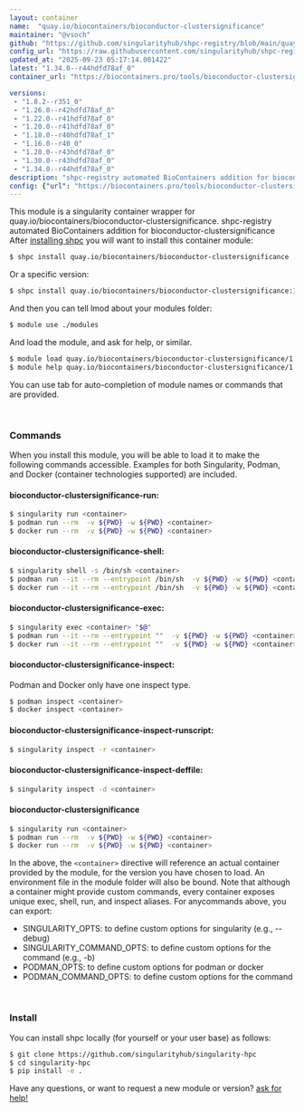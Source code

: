 ```yaml
---
layout: container
name:  "quay.io/biocontainers/bioconductor-clustersignificance"
maintainer: "@vsoch"
github: "https://github.com/singularityhub/shpc-registry/blob/main/quay.io/biocontainers/bioconductor-clustersignificance/container.yaml"
config_url: "https://raw.githubusercontent.com/singularityhub/shpc-registry/main/quay.io/biocontainers/bioconductor-clustersignificance/container.yaml"
updated_at: "2025-09-23 05:17:14.001422"
latest: "1.34.0--r44hdfd78af_0"
container_url: "https://biocontainers.pro/tools/bioconductor-clustersignificance"

versions:
 - "1.8.2--r351_0"
 - "1.26.0--r42hdfd78af_0"
 - "1.22.0--r41hdfd78af_0"
 - "1.20.0--r41hdfd78af_0"
 - "1.18.0--r40hdfd78af_1"
 - "1.16.0--r40_0"
 - "1.28.0--r43hdfd78af_0"
 - "1.30.0--r43hdfd78af_0"
 - "1.34.0--r44hdfd78af_0"
description: "shpc-registry automated BioContainers addition for bioconductor-clustersignificance"
config: {"url": "https://biocontainers.pro/tools/bioconductor-clustersignificance", "maintainer": "@vsoch", "description": "shpc-registry automated BioContainers addition for bioconductor-clustersignificance", "latest": {"1.34.0--r44hdfd78af_0": "sha256:913ae8db3bea4273db94b8064671a36e98739bd7eb552cec88ea26969eca31ae"}, "tags": {"1.8.2--r351_0": "sha256:cb2358a766b6e00f5475b833679bc4a0b2c6ce4d71cc6313863e2149aa8d0d22", "1.26.0--r42hdfd78af_0": "sha256:02bf40627532b42905c6b139fec64de5f92bdcc71111d6f49bed84b3f8dc5779", "1.22.0--r41hdfd78af_0": "sha256:a369631916c7ffb320076addf96c969cf29d26a2040054d3fb21f23aa7fd0807", "1.20.0--r41hdfd78af_0": "sha256:89bf412b6436b8a272c55c455ae5fcce246da7fe324bd7449ce0da923904b805", "1.18.0--r40hdfd78af_1": "sha256:347b6c1c8a3dba9e3df42c37921c842c6904c464cae71b8970ca885636cd2a27", "1.16.0--r40_0": "sha256:2b8a56a04ff5aaf93d6f6ae393f41cbed7e16d4177aea6cc879bf4a40dfc0095", "1.28.0--r43hdfd78af_0": "sha256:40452b5fdc82303feea54efd6312f00ef49d211c040f9e5e98e60b1eb5aa5bd5", "1.30.0--r43hdfd78af_0": "sha256:55d4a252d1d803ac27fdc12d2ec04af800f8b473097b36933ae506b4c752eb1b", "1.34.0--r44hdfd78af_0": "sha256:913ae8db3bea4273db94b8064671a36e98739bd7eb552cec88ea26969eca31ae"}, "docker": "quay.io/biocontainers/bioconductor-clustersignificance"}
---
```


This module is a singularity container wrapper for quay.io/biocontainers/bioconductor-clustersignificance.
shpc-registry automated BioContainers addition for bioconductor-clustersignificance
After [installing shpc](#install) you will want to install this container module:


```bash
$ shpc install quay.io/biocontainers/bioconductor-clustersignificance
```

Or a specific version:

```bash
$ shpc install quay.io/biocontainers/bioconductor-clustersignificance:1.34.0--r44hdfd78af_0
```

And then you can tell lmod about your modules folder:

```bash
$ module use ./modules
```

And load the module, and ask for help, or similar.

```bash
$ module load quay.io/biocontainers/bioconductor-clustersignificance/1.34.0--r44hdfd78af_0
$ module help quay.io/biocontainers/bioconductor-clustersignificance/1.34.0--r44hdfd78af_0
```

You can use tab for auto-completion of module names or commands that are provided.

<br>

### Commands

When you install this module, you will be able to load it to make the following commands accessible.
Examples for both Singularity, Podman, and Docker (container technologies supported) are included.

#### bioconductor-clustersignificance-run:

```bash
$ singularity run <container>
$ podman run --rm  -v ${PWD} -w ${PWD} <container>
$ docker run --rm  -v ${PWD} -w ${PWD} <container>
```

#### bioconductor-clustersignificance-shell:

```bash
$ singularity shell -s /bin/sh <container>
$ podman run --it --rm --entrypoint /bin/sh  -v ${PWD} -w ${PWD} <container>
$ docker run --it --rm --entrypoint /bin/sh  -v ${PWD} -w ${PWD} <container>
```

#### bioconductor-clustersignificance-exec:

```bash
$ singularity exec <container> "$@"
$ podman run --it --rm --entrypoint ""  -v ${PWD} -w ${PWD} <container> "$@"
$ docker run --it --rm --entrypoint ""  -v ${PWD} -w ${PWD} <container> "$@"
```

#### bioconductor-clustersignificance-inspect:

Podman and Docker only have one inspect type.

```bash
$ podman inspect <container>
$ docker inspect <container>
```

#### bioconductor-clustersignificance-inspect-runscript:

```bash
$ singularity inspect -r <container>
```

#### bioconductor-clustersignificance-inspect-deffile:

```bash
$ singularity inspect -d <container>
```



#### bioconductor-clustersignificance

```bash
$ singularity run <container>
$ podman run --rm  -v ${PWD} -w ${PWD} <container>
$ docker run --rm  -v ${PWD} -w ${PWD} <container>
```


In the above, the `<container>` directive will reference an actual container provided
by the module, for the version you have chosen to load. An environment file in the
module folder will also be bound. Note that although a container
might provide custom commands, every container exposes unique exec, shell, run, and
inspect aliases. For anycommands above, you can export:

 - SINGULARITY_OPTS: to define custom options for singularity (e.g., --debug)
 - SINGULARITY_COMMAND_OPTS: to define custom options for the command (e.g., -b)
 - PODMAN_OPTS: to define custom options for podman or docker
 - PODMAN_COMMAND_OPTS: to define custom options for the command

<br>

### Install

You can install shpc locally (for yourself or your user base) as follows:

```bash
$ git clone https://github.com/singularityhub/singularity-hpc
$ cd singularity-hpc
$ pip install -e .
```

Have any questions, or want to request a new module or version? [ask for help!](https://github.com/singularityhub/singularity-hpc/issues)